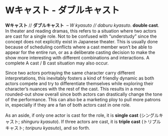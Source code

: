 # Wキャスト - ダブルキャスト

**Wキャスト** // **ダブルキャスト**  – _W kyasuto // daburu kyasuto_. **double cast**. In theater and reading dramas, this refers to a situation where two actors are cast for a single role. Not to be confused with “understudy” since the concept does not explicitly exist in Japanese theater. This is usually done because of scheduling conflicts where a cast member won’t be able to appear for the entire run, or as a deliberate casting decision to make the show more interesting with different combinations and interactions. A complete A cast / B cast situation may also occur.

Since two actors portraying the same character carry different interpretations, this inevitably fosters a kind of friendly dynamic as both actors compete and try to differentiate themselves while exploring their character’s nuances with the rest of the cast. This results in a more rounded-out show overall since both actors can drastically change the tone of the performance. This can also be a marketing ploy to pull more patrons in, especially if they are a fan of both actors cast in one role.

As an aside, if only one actor is cast for the role, it is **single cast** (シングルキャスト; _shinguru kyasuto_). If three actors are cast, it is **triple cast** (トリプルキャスト; _toripuru kyasuto_), and so forth.
